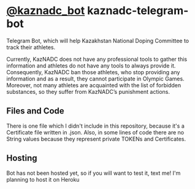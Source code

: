 # [@kaznadc_bot](http://t.me/kaznadc_bot) kaznadc-telegram-bot
Telegram Bot, which will help Kazakhstan National Doping Committee to track their athletes.

Currently, KazNADC does not have any professional tools to gather this information and athletes do not have any tools to always provide it. Consequently, KazNADC ban those athletes, who stop providing any information and as a result, they cannot participate in Olympic Games. Moreover, not many athletes are acquainted with the list of forbidden substances, so they suffer from KazNADC’s punishment actions.

## Files and Code
There is one file which I didn't include in this repository, because it's a Certificate file written in .json. Also, in some lines of code there are no String values because they represent private TOKENs and Certificates.

## Hosting
Bot has not been hosted yet, so if you will want to test it, text me!
I'm planning to host it on Heroku
